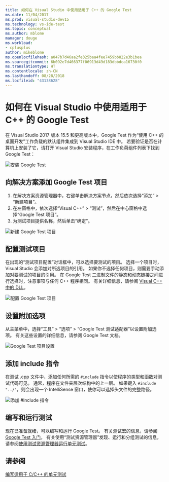 ```yaml
---
title: 如何在 Visual Studio 中使用适用于 C++ 的 Google Test
ms.date: 11/04/2017
ms.prod: visual-studio-dev15
ms.technology: vs-ide-test
ms.topic: conceptual
ms.author: mblome
manager: douge
ms.workload:
- cplusplus
author: mikeblome
ms.openlocfilehash: a047b7d46aa2fe325baa4fee7459bb822e3b1bea
ms.sourcegitcommit: 6b092e7d466377f06913d49d183dbbdca16730f0
ms.translationtype: HT
ms.contentlocale: zh-CN
ms.lasthandoff: 08/28/2018
ms.locfileid: "43138628"
---
```

# <a name="how-to-use-google-test-for-c-in-visual-studio"></a>如何在 Visual Studio 中使用适用于 C++ 的 Google Test
在 Visual Studio 2017 版本 15.5 和更高版本中，Google Test 作为“使用 C++ 的桌面开发”工作负载的默认组件集成到 Visual Studio IDE 中。 若要验证是否在计算机上安装了它，请打开 Visual Studio 安装程序，在工作负荷组件列表下找到 Google Test：

![安装 Google Test](media/cpp-google-component.png)

## <a name="add-a-google-test-project-to-the-solution"></a>向解决方案添加 Google Test 项目
1. 在解决方案资源管理器中，右键单击解决方案节点，然后依次选择“添加” > “新建项目”。
2. 在左窗格中，依次选择“Visual C++” > “测试”，然后在中心窗格中选择“Google Test 项目”。
3. 为测试项目提供名称，然后单击“确定”。

![新建 Google Test 项目](media/cpp-gtest-new-project.png)

## <a name="configure-the-test-project"></a>配置测试项目
在出现的“测试项目配置”对话框中，可以选择要测试的项目。 选择一个项目时，Visual Studio 会添加对所选项目的引用。 如果你不选择任何项目，则需要手动添加对要测试的项目的引用。 在 Google Test 二进制文件的静态和动态链接之间进行选择时，注意事项与任何 C++ 程序相同。 有关详细信息，请参阅 [Visual C++ 中的 DLL](/cpp/build/dlls-in-visual-cpp)。

 ![配置 Google Test 项目](media/cpp-gtest-config.png)

## <a name="set-additional-options"></a>设置附加选项
从主菜单中，选择“工具” > “选项” > “Google Test 测试适配器”以设置附加选项。 有关这些设置的详细信息，请参阅 Google Test 文档。

 ![Google Test 项目设置](media/cpp-gtest-settings.png)

## <a name="add-include-directives"></a>添加 include 指令
在测试 .cpp 文件中，添加任何所需的 `#include` 指令以使程序的类型和函数对测试代码可见。 通常，程序在文件夹层次结构中的上一层。 如果键入 `#include "../"`，则会出现一个 IntelliSense 窗口，使你可以选择头文件的完整路径。

![添加 #include 指令](media/cpp-gtest-includes.png)

## <a name="write-and-run-tests"></a>编写和运行测试
现在已准备就绪，可以编写和运行 Google Test。 有关测试宏的信息，请参阅 [Google Test 入门](https://github.com/google/googletest/blob/master/googletest/docs/primer.md)。 有关使用“测试资源管理器”发现、运行和分组测试的信息，请参阅[使用测试资源管理器运行单元测试](run-unit-tests-with-test-explorer.md)。

## <a name="see-also"></a>请参阅
[编写适用于 C/C++ 的单元测试](writing-unit-tests-for-c-cpp.md)










